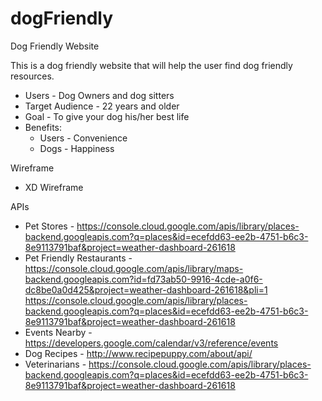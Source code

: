 # dogFriendly
Dog Friendly Website 

This is a dog friendly website that will help the user find dog friendly resources.

* Users - Dog Owners and dog sitters
* Target Audience - 22 years and older
* Goal - To give your dog his/her best life
* Benefits:
    * Users - Convenience
    * Dogs - Happiness

Wireframe 

* XD Wireframe

APIs

* Pet Stores - https://console.cloud.google.com/apis/library/places-backend.googleapis.com?q=places&id=ecefdd63-ee2b-4751-b6c3-8e9113791baf&project=weather-dashboard-261618
* Pet Friendly Restaurants - https://console.cloud.google.com/apis/library/maps-backend.googleapis.com?id=fd73ab50-9916-4cde-a0f6-dc8be0a0d425&project=weather-dashboard-261618&pli=1
https://console.cloud.google.com/apis/library/places-backend.googleapis.com?q=places&id=ecefdd63-ee2b-4751-b6c3-8e9113791baf&project=weather-dashboard-261618
* Events Nearby - https://developers.google.com/calendar/v3/reference/events
* Dog Recipes - http://www.recipepuppy.com/about/api/
* Veterinarians - https://console.cloud.google.com/apis/library/places-backend.googleapis.com?q=places&id=ecefdd63-ee2b-4751-b6c3-8e9113791baf&project=weather-dashboard-261618




